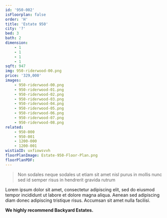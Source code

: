 ```yaml
---
id: '950-002'
isFloorplan: false
order: 'H'
title: 'Estate 950'
city: '?'
bed: 3
bath: 2
dimension:
    - 1
    - 1
    - 1
    - 1
sqft: 947
img: 950-riderwood-00.png
price: '329,000'
images:
    - 950-riderwood-00.png
    - 950-riderwood-01.png
    - 950-riderwood-02.png
    - 950-riderwood-03.png
    - 950-riderwood-04.png
    - 950-riderwood-05.png
    - 950-riderwood-06.png
    - 950-riderwood-07.png
    - 950-riderwood-08.png
related:
    - 950-000
    - 950-001
    - 1200-000
    - 1200-001
wistiaID: uxfiowsvvh
floorPlanImage: Estate-950-Floor-Plan.png
floorPlanPDF:
---
```


> Non sodales neque sodales ut etiam sit amet nisl purus in mollis nunc sed id semper risus in hendrerit gravida rutrum

Lorem ipsum dolor sit amet, consectetur adipiscing elit, sed do eiusmod tempor incididunt ut labore et dolore magna aliqua. Aenean sed adipiscing diam donec adipiscing tristique risus. Accumsan sit amet nulla facilisi.

**We highly recommend Backyard Estates.**
